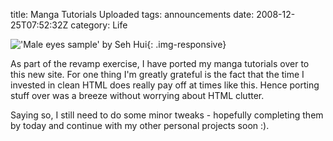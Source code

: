 title: Manga Tutorials Uploaded
tags: announcements
date: 2008-12-25T07:52:32Z
category: Life

!['Male eyes sample' by Seh Hui]({static}/images/2008/12/male.gif){: .img-responsive}

As part of the revamp exercise, I have ported my manga tutorials over to this new site. For one thing I'm greatly grateful is the fact that the time I invested in clean HTML does really pay off at times like this. Hence porting stuff over was a breeze without worrying about HTML clutter.

Saying so, I still need to do some minor tweaks - hopefully completing them by today and continue with my other personal projects soon :).
